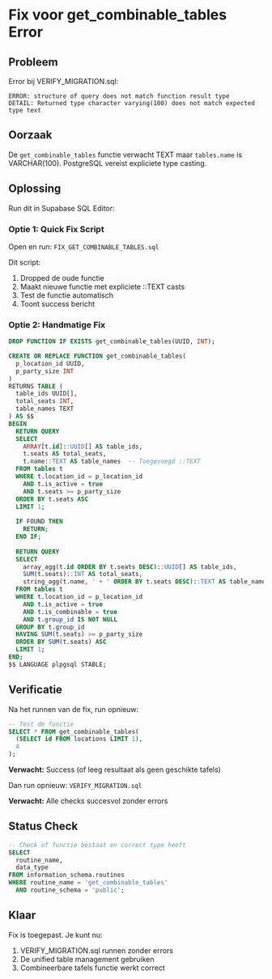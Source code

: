 # Fix voor get_combinable_tables Error

## Probleem

Error bij VERIFY_MIGRATION.sql:
```
ERROR: structure of query does not match function result type
DETAIL: Returned type character varying(100) does not match expected type text
```

## Oorzaak

De `get_combinable_tables` functie verwacht TEXT maar `tables.name` is VARCHAR(100). PostgreSQL vereist expliciete type casting.

## Oplossing

Run dit in Supabase SQL Editor:

### Optie 1: Quick Fix Script

Open en run: `FIX_GET_COMBINABLE_TABLES.sql`

Dit script:
1. Dropped de oude functie
2. Maakt nieuwe functie met expliciete ::TEXT casts
3. Test de functie automatisch
4. Toont success bericht

### Optie 2: Handmatige Fix

```sql
DROP FUNCTION IF EXISTS get_combinable_tables(UUID, INT);

CREATE OR REPLACE FUNCTION get_combinable_tables(
  p_location_id UUID,
  p_party_size INT
)
RETURNS TABLE (
  table_ids UUID[],
  total_seats INT,
  table_names TEXT
) AS $$
BEGIN
  RETURN QUERY
  SELECT 
    ARRAY[t.id]::UUID[] AS table_ids,
    t.seats AS total_seats,
    t.name::TEXT AS table_names  -- Toegevoegd ::TEXT
  FROM tables t
  WHERE t.location_id = p_location_id
    AND t.is_active = true
    AND t.seats >= p_party_size
  ORDER BY t.seats ASC
  LIMIT 1;
  
  IF FOUND THEN
    RETURN;
  END IF;
  
  RETURN QUERY
  SELECT 
    array_agg(t.id ORDER BY t.seats DESC)::UUID[] AS table_ids,
    SUM(t.seats)::INT AS total_seats,
    string_agg(t.name, ' + ' ORDER BY t.seats DESC)::TEXT AS table_names  -- Toegevoegd ::TEXT
  FROM tables t
  WHERE t.location_id = p_location_id
    AND t.is_active = true
    AND t.is_combinable = true
    AND t.group_id IS NOT NULL
  GROUP BY t.group_id
  HAVING SUM(t.seats) >= p_party_size
  ORDER BY SUM(t.seats) ASC
  LIMIT 1;
END;
$$ LANGUAGE plpgsql STABLE;
```

## Verificatie

Na het runnen van de fix, run opnieuw:

```sql
-- Test de functie
SELECT * FROM get_combinable_tables(
  (SELECT id FROM locations LIMIT 1),
  4
);
```

**Verwacht:** Success (of leeg resultaat als geen geschikte tafels)

Dan run opnieuw: `VERIFY_MIGRATION.sql`

**Verwacht:** Alle checks succesvol zonder errors

## Status Check

```sql
-- Check of functie bestaat en correct type heeft
SELECT 
  routine_name,
  data_type
FROM information_schema.routines
WHERE routine_name = 'get_combinable_tables'
  AND routine_schema = 'public';
```

## Klaar

Fix is toegepast. Je kunt nu:
1. VERIFY_MIGRATION.sql runnen zonder errors
2. De unified table management gebruiken
3. Combineerbare tafels functie werkt correct

